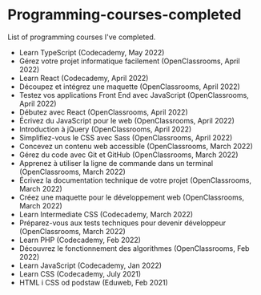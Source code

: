 # Programming-courses-completed
List of programming courses I've completed.

* Learn TypeScript (Codecademy, May 2022)
* Gérez votre projet informatique facilement (OpenClassrooms, April 2022)
* Learn React (Codecademy, April 2022)
* Découpez et intégrez une maquette (OpenClassrooms, April 2022)
* Testez vos applications Front End avec JavaScript (OpenClassrooms, April 2022)
* Débutez avec React (OpenClassrooms, April 2022)
* Écrivez du JavaScript pour le web (OpenClassrooms, April 2022)
* Introduction à jQuery (OpenClassrooms, April 2022)
* Simplifiez-vous le CSS avec Sass (OpenClassrooms, April 2022)
* Concevez un contenu web accessible (OpenClassrooms, March 2022)
* Gérez du code avec Git et GitHub  (OpenClassrooms, March 2022)
* Apprenez à utiliser la ligne de commande dans un terminal (OpenClassrooms, March 2022)
* Écrivez la documentation technique de votre projet (OpenClassrooms, March 2022)
* Créez une maquette pour le développement web (OpenClassrooms, March 2022)
* Learn Intermediate CSS (Codecademy, March 2022)
* Préparez-vous aux tests techniques pour devenir développeur (OpenClassrooms, March 2022)
* Learn PHP (Codecademy, Feb 2022)
* Découvrez le fonctionnement des algorithmes (OpenClassrooms, Feb 2022)
* Learn JavaScript (Codecademy, Jan 2022)
* Learn CSS (Codecademy, July 2021)
* HTML i CSS od podstaw (Eduweb, Feb 2021)



